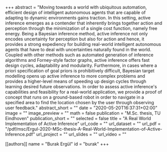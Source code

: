 +++
abstract = "Moving towards a world with ubiquitous automation, efficient design of intelligent autonomous agents that are capable of adapting to dynamic environments gains traction. In this setting, active inference emerges as a contender that inherently brings together action and perception through the minimization of a single cost function, namely free energy. Being a Bayesian inference method, active inference not only encodes uncertainty for perception but also for action and hence, it provides a strong expediency for building real-world intelligent autonomous agents that have to deal with uncertainties naturally found in the world. Coupled with other methods such as automated generation of inference algorithms and Forney-style factor graphs, active inference offers fast design cycles, adaptability and modularity. Furthermore, in cases where a priori specification of goal priors is prohibitively difficult, Bayesian target modelling opens up active inference to more complex problems and provides a higher-level means of speeding up design cycles through learning desired future observations. In order to assess active inference's capabilities and feasibility for a real-world application, we provide a proof of concept that runs on a ground-based robot in order to navigate in a specified area to find the location chosen by the user through observing user feedback."
abstract_short = ""
date = "2020-05-20T16:37:31+02:00"
image = ""
image_preview = ""
math = false
publication = "M.Sc. thesis, TU Eindhoven"
publication_short = ""
selected = false
title = "A Real World Implementation of Active Inference"
url_code = ""
url_dataset = ""
url_pdf = "/pdf/msc/Ergul-2020-MSc-thesis-A-Real-World-Implementation-of-Active-Inference.pdf"
url_project = ""
url_slides = ""
url_video = ""

[[authors]]
    name = "Burak Ergül"
    id = "burak"
+++
